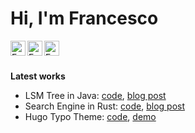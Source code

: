 # Hi, I'm Francesco

<a href="https://www.linkedin.com/in/tomaselli-/">
  <img align="left" alt="Francesco Tomaselli's Linkedin" width="24px" src="https://cdn1.iconfinder.com/data/icons/logotypes/32/square-linkedin-512.png" />
</a>
<a href="https://tomfran.github.io/">
  <img align="left" alt="Francesco Tomaselli's Website" width="24px" src="https://tomfran.github.io/favicon.ico" />
</a>
<a href="https://medium.com/@tomfran">
  <img align="left" alt="Francesco Tomaselli's Medium" width="24px" src="https://cdn2.iconfinder.com/data/icons/social-media-2285/512/1_Medium_colored_svg-512.png" />
</a>
<br/>
<br/>

**Latest works**

- LSM Tree in Java: [code](https://github.com/tomfran/LSM-Tree), [blog post](https://medium.com/tomfran/log-structured-merge-tree-a79241c959e3)
- Search Engine in Rust: [code](https://github.com/tomfran/search-rs), [blog post](https://medium.com/@tomfran/building-a-search-engine-in-rust-c945b6e638f8)
- Hugo Typo Theme: [code](https://github.com/tomfran/typo), [demo](https://tomfran.github.io/)
